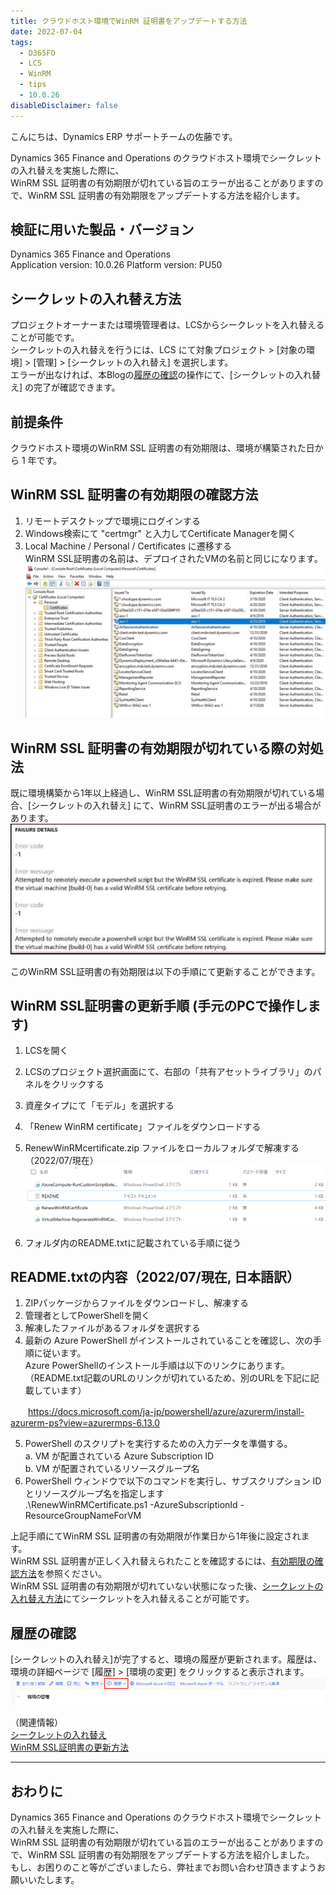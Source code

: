 ```yaml
---
title: クラウドホスト環境でWinRM 証明書をアップデートする方法
date: 2022-07-04
tags:
  - D365FO
  - LCS
  - WinRM
  - tips
  - 10.0.26
disableDisclaimer: false
---
```


こんにちは、Dynamics ERP サポートチームの佐藤です。

Dynamics 365 Finance and Operations のクラウドホスト環境でシークレットの入れ替えを実施した際に、  
WinRM SSL 証明書の有効期限が切れている旨のエラーが出ることがありますので、WinRM SSL 証明書の有効期限をアップデートする方法を紹介します。  

<!-- more -->
## 検証に用いた製品・バージョン
Dynamics 365 Finance and Operations      
Application version: 10.0.26
Platform version: PU50

## シークレットの入れ替え方法
プロジェクトオーナーまたは環境管理者は、LCSからシークレットを入れ替えることが可能です。  
シークレットの入れ替えを行うには、LCS にて対象プロジェクト > [対象の環境] > [管理] > [シークレットの入れ替え] を選択します。  
エラーが出なければ、本Blogの[履歴の確認](#履歴の確認)の操作にて、[シークレットの入れ替え] の完了が確認できます。  


## 前提条件
クラウドホスト環境のWinRM SSL 証明書の有効期限は、環境が構築された日から 1 年です。  


## WinRM SSL 証明書の有効期限の確認方法
1. リモートデスクトップで環境にログインする
2. Windows検索にて "certmgr" と入力してCertificate Managerを開く
3. Local Machine / Personal / Certificates に遷移する  
WinRM SSL証明書の名前は、デプロイされたVMの名前と同じになります。  
![](./how-to-update-WinRM/how-to-update-WinRM1.jpg)


## WinRM SSL 証明書の有効期限が切れている際の対処法
既に環境構築から1年以上経過し、WinRM SSL証明書の有効期限が切れている場合、[シークレットの入れ替え] にて、WinRM SSL証明書のエラーが出る場合があります。  
![](./how-to-update-WinRM/how-to-update-WinRM0.jpg)

このWinRM SSL証明書の有効期限は以下の手順にて更新することができます。  

## WinRM SSL証明書の更新手順 (手元のPCで操作します)
1. LCSを開く
2. LCSのプロジェクト選択画面にて、右部の「共有アセットライブラリ」のパネルをクリックする
4. 資産タイプにて「モデル」を選択する
5. 「Renew WinRM certificate」ファイルをダウンロードする
6. RenewWinRMcertificate.zip ファイルをローカルフォルダで解凍する（2022/07/現在）
   ![](./how-to-update-WinRM/how-to-update-WinRM2.png)

7. フォルダ内のREADME.txtに記載されている手順に従う

## README.txtの内容（2022/07/現在, 日本語訳）  
1. ZIPパッケージからファイルをダウンロードし、解凍する  
2. 管理者としてPowerShellを開く  
3. 解凍したファイルがあるフォルダを選択する  
4. 最新の Azure PowerShell がインストールされていることを確認し、次の手順に従います。  
   Azure PowerShellのインストール手順は以下のリンクにあります。    
   （README.txt記載のURLのリンクが切れているため、別のURLを下記に記載しています）  

　　https://docs.microsoft.com/ja-jp/powershell/azure/azurerm/install-azurerm-ps?view=azurermps-6.13.0

5. PowerShell のスクリプトを実行するための入力データを準備する。  
   a. VM が配置されている Azure Subscription ID  
   b. VM が配置されているリソースグループ名  
6. PowerShell ウィンドウで以下のコマンドを実行し、サブスクリプション ID とリソースグループ名を指定します  
   .\RenewWinRMCertificate.ps1 -AzureSubscriptionId <SubscriptionId> -ResourceGroupNameForVM <ResourceGroupName>  

上記手順にてWinRM SSL 証明書の有効期限が作業日から1年後に設定されます。  
WinRM SSL 証明書が正しく入れ替えられたことを確認するには、[有効期限の確認方法](#有効期限の確認方法)を参照ください。  
WinRM SSL 証明書の有効期限が切れていない状態になった後、[シークレットの入れ替え方法](#シークレットの入れ替え方法)にてシークレットを入れ替えることが可能です。

## 履歴の確認
[シークレットの入れ替え]が完了すると、環境の履歴が更新されます。履歴は、環境の詳細ページで [履歴] > [環境の変更] をクリックすると表示されます。  
   ![](./how-to-update-WinRM/how-to-update-WinRM3.png)

（関連情報）  
[シークレットの入れ替え](https://cloudblogs.microsoft.com/dynamics365/it/2018/04/22/rotate-the-expired-or-nearly-expired-ssl-certificate-on-your-subscriptions-one-box-environments)  
[WinRM SSL証明書の更新方法](https://cloudblogs.microsoft.com/dynamics365/it/2018/05/02/how-to-update-the-winrm-ssl-certificate-on-environments-deployed-in-your-subscription/?source=lcs)

---
## おわりに  

Dynamics 365 Finance and Operations のクラウドホスト環境でシークレットの入れ替えを実施した際に、  
WinRM SSL 証明書の有効期限が切れている旨のエラーが出ることがありますので、WinRM SSL 証明書の有効期限をアップデートする方法を紹介しました。  
もし、お困りのこと等がございましたら、弊社までお問い合わせ頂きますようお願いいたします。  
